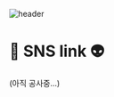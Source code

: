 ![header](https://capsule-render.vercel.app/api?type=waving&color=black&height=300&section=header&text=Welcome!textcolor=white&fontSize=90&animation=fadeIn&fontAlignY=38&desc=Pearl's%20GitHub%20Profile&descAlignY=51&descAlign=62)
# 🚀 SNS link 👽

(아직 공사중...)
<!--
**Ness731/Ness731** is a ✨ _special_ ✨ repository because its `README.md` (this file) appears on your GitHub profile.

Here are some ideas to get you started:

- 🔭 I’m currently working on ...
- 🌱 I’m currently learning ...
- 👯 I’m looking to collaborate on ...
- 🤔 I’m looking for help with ...
- 💬 Ask me about ...
- 📫 How to reach me: ...
- 😄 Pronouns: ...
- ⚡ Fun fact: ...
-->
